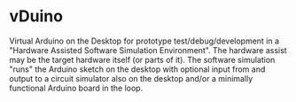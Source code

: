 # vDuino
Virtual Arduino on the Desktop for prototype test/debug/development in a "Hardware Assisted Software Simulation Environment". The hardware assist may be the target hardware itself (or parts of it). The software simulation "runs" the Arduino sketch on the desktop with optional input from and output to a circuit simulator also on the desktop and/or a minimally functional Arduino board in the loop.
